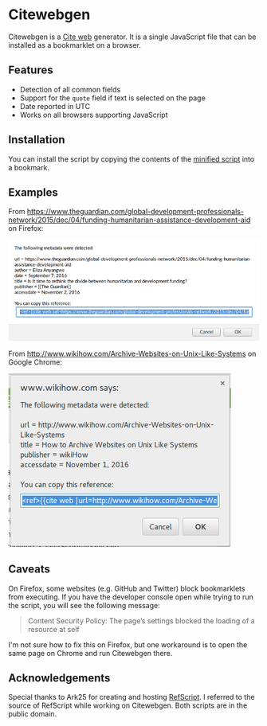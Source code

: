 # Citewebgen

Citewebgen is a [Cite web][cw] generator. It is a single JavaScript file that
can be installed as a bookmarklet on a browser.

## Features

- Detection of all common fields
- Support for the `quote` field if text is selected on the page
- Date reported in UTC
- Works on all browsers supporting JavaScript

## Installation

You can install the script by copying the contents of the [minified
script][mini] into a bookmark.

## Examples

From
<https://www.theguardian.com/global-development-professionals-network/2015/dec/04/funding-humanitarian-assistance-development-aid>
on Firefox:

![Firefox example](ff_example.png)

From <http://www.wikihow.com/Archive-Websites-on-Unix-Like-Systems> on Google
Chrome:

![Example output](citeweb_example.png)

## Caveats

On Firefox, some websites (e.g. GitHub and Twitter) block bookmarklets from
executing. If you have the developer console open while trying to run the
script, you will see the following message:

> Content Security Policy: The page’s settings blocked the loading of a
> resource at self

I'm not sure how to fix this on Firefox, but one workaround is to open the same
page on Chrome and run Citewebgen there.

## Acknowledgements

Special thanks to Ark25 for creating and hosting [RefScript][rs]. I referred to
the source of RefScript while working on Citewebgen. Both scripts are in the
public domain.

[rs]: https://en.wikipedia.org/wiki/User:Ark25/RefScript
[cw]: https://en.wikipedia.org/wiki/Template:Cite_web
[mini]: https://raw.githubusercontent.com/riceissa/citewebgen/master/minified.js
